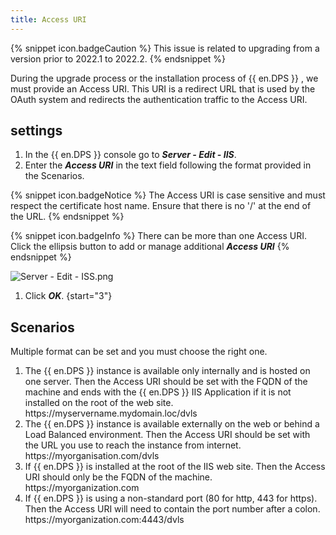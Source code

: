 ```yaml
---
title: Access URI
---
```

{% snippet icon.badgeCaution %}
This issue is related to upgrading from a version prior to 2022.1 to 2022.2.
{% endsnippet %}

During the upgrade process or the installation process of {{ en.DPS }} , we must provide an Access URI. This URI is a redirect URL that is used by the OAuth system and redirects the authentication traffic to the Access URI.

## settings

1. In the {{ en.DPS }} console go to ***Server - Edit - IIS***.
1. Enter the ***Access URI*** in the text field following the format provided in the Scenarios.  

{% snippet icon.badgeNotice %}
The Access URI is case sensitive and must respect the certificate host name. Ensure that there is no '/' at the end of the URL.
{% endsnippet %}

{% snippet icon.badgeInfo %}
There can be more than one Access URI. Click the ellipsis button to add or manage additional ***Access URI***
{% endsnippet %}  

![Server - Edit - ISS.png](https://webdevolutions.azureedge.net/docs/en/kb/KB5020.png)
1. Click ***OK***.
{start="3"}

## Scenarios

Multiple format can be set and you must choose the right one.

1. The {{ en.DPS }} instance is available only internally and is hosted on one server. Then the Access URI should be set with the FQDN of the machine and ends with the {{ en.DPS }} IIS Application if it is not installed on the root of the web site.  
https<area>://myservername.mydomain.loc/dvls
1. The {{ en.DPS }} instance is available externally on the web or behind a Load Balanced environment. Then the Access URI should be set with the URL you use to reach the instance from internet.  
https<area>://myorganisation.com/dvls
1. If {{ en.DPS }} is installed at the root of the IIS web site. Then the Access URI should only be the FQDN of the machine.  
https<area>://myorganization.com
1. If {{ en.DPS }} is using a non-standard port (80 for http, 443 for https). Then the Access URI will need to contain the port number after a colon.  
https<area>://myorganization.com:4443/dvls
